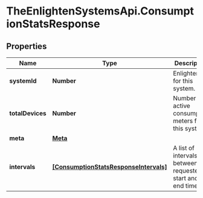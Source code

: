 # TheEnlightenSystemsApi.ConsumptionStatsResponse

## Properties

Name | Type | Description | Notes
------------ | ------------- | ------------- | -------------
**systemId** | **Number** | Enlighten ID for this system. | 
**totalDevices** | **Number** | Number of active consumption meters for this system. | 
**meta** | [**Meta**](Meta.md) |  | 
**intervals** | [**[ConsumptionStatsResponseIntervals]**](ConsumptionStatsResponseIntervals.md) | A list of intervals between the requested start and end times. | 


